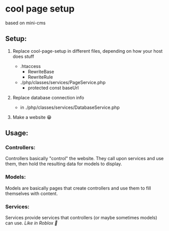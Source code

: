 # cool page setup
based on mini-cms

## Setup:

1. Replace cool-page-setup in different files, depending on how your host does stuff
    * .htaccess
        - RewriteBase
        - RewriteRule
    * ./php/classes/services/PageService.php
        - protected const baseUrl

2. Replace database connection info
    * in ./php/classes/services/DatabaseService.php

3. Make a website 😁

## Usage:

### Controllers:
Controllers basically "control" the website.
They call upon services and use them, then hold the resulting data for models to display.

### Models:
Models are basically pages that create controllers and use them to fill themselves with content.

### Services:
Services provide services that controllers (or maybe sometimes models) can use.
<i>Like in Roblox 🙂</i>
